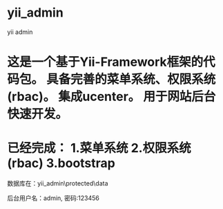 yii_admin
=========

yii admin

这是一个基于Yii-Framework框架的代码包。
具备完善的菜单系统、权限系统(rbac)。
集成ucenter。
用于网站后台快速开发。
=========
已经完成：
1.菜单系统
2.权限系统(rbac)
3.bootstrap
========
数据库在：yii_admin\protected\data

后台用户名：admin, 密码:123456
